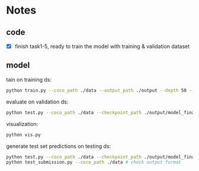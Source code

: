 # Notes

## code

- [x] finish task1-5, ready to train the model with training & validation dataset

## model

tain on training ds:

```bash
python train.py --coco_path ./data --output_path ./output --depth 50 --epochs 20
```

evaluate on validation ds:

```bash
python test.py --coco_path ./data --checkpoint_path ./output/model_final.pt --depth 50 --set_name 'val'
```

visualization:

```bash
python vis.py
```

generate test set predictions on testing ds:

```bash
python test.py --coco_path ./data --checkpoint_path ./output/model_final.pt --depth 50
python test_submission.py --coco_path ./data # check output format
```
